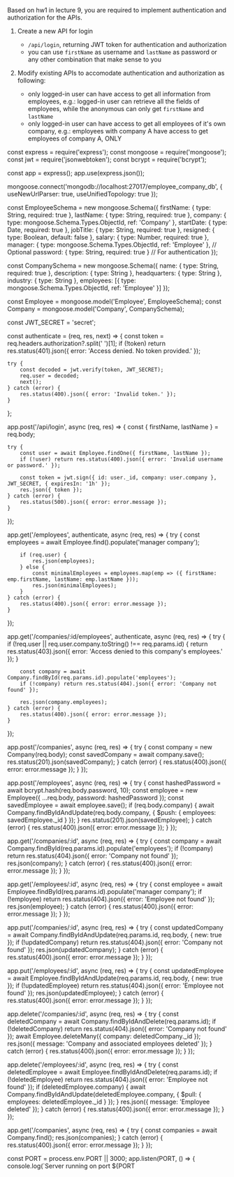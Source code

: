 Based on hw1 in lecture 9, you are required to implement authentication and authorization for the APIs.

1. Create a new API for login

   - `/api/login`, returning JWT token for authentication and authorization
   - you can use `firstName` as username and `lastName` as password or any other combination that make sense to you

2. Modify existing APIs to accomodate authentication and authorization as following:
   - only logged-in user can have access to get all information from employees, e.g.: logged-in user can retrieve all the fields of employees, while the anonymous can only get `firstName` and `lastName`
   - only logged-in user can have access to get all employees of it's own company, e.g.: employees with company A have access to get employees of company A, ONLY

const express = require('express');
const mongoose = require('mongoose');
const jwt = require('jsonwebtoken');
const bcrypt = require('bcrypt');

const app = express();
app.use(express.json());

mongoose.connect('mongodb://localhost:27017/employee_company_db', {
    useNewUrlParser: true,
    useUnifiedTopology: true
});

const EmployeeSchema = new mongoose.Schema({
    firstName: { type: String, required: true },
    lastName: { type: String, required: true },
    company: { type: mongoose.Schema.Types.ObjectId, ref: 'Company' },
    startDate: { type: Date, required: true },
    jobTitle: { type: String, required: true },
    resigned: { type: Boolean, default: false },
    salary: { type: Number, required: true },
    manager: { type: mongoose.Schema.Types.ObjectId, ref: 'Employee' }, // Optional
    password: { type: String, required: true } // For authentication
});

const CompanySchema = new mongoose.Schema({
    name: { type: String, required: true },
    description: { type: String },
    headquarters: { type: String },
    industry: { type: String },
    employees: [{ type: mongoose.Schema.Types.ObjectId, ref: 'Employee' }]
});

const Employee = mongoose.model('Employee', EmployeeSchema);
const Company = mongoose.model('Company', CompanySchema);


const JWT_SECRET = 'secret';

const authenticate = (req, res, next) => {
    const token = req.headers.authorization?.split(' ')[1];
    if (!token) return res.status(401).json({ error: 'Access denied. No token provided.' });

    try {
        const decoded = jwt.verify(token, JWT_SECRET);
        req.user = decoded;
        next();
    } catch (error) {
        res.status(400).json({ error: 'Invalid token.' });
    }
};

app.post('/api/login', async (req, res) => {
    const { firstName, lastName } = req.body;

    try {
        const user = await Employee.findOne({ firstName, lastName });
        if (!user) return res.status(400).json({ error: 'Invalid username or password.' });

        const token = jwt.sign({ id: user._id, company: user.company }, JWT_SECRET, { expiresIn: '1h' });
        res.json({ token });
    } catch (error) {
        res.status(500).json({ error: error.message });
    }
});


app.get('/employees', authenticate, async (req, res) => {
    try {
        const employees = await Employee.find().populate('manager company');

        if (req.user) {
            res.json(employees);
        } else {
            const minimalEmployees = employees.map(emp => ({ firstName: emp.firstName, lastName: emp.lastName }));
            res.json(minimalEmployees);
        }
    } catch (error) {
        res.status(400).json({ error: error.message });
    }
});


app.get('/companies/:id/employees', authenticate, async (req, res) => {
    try {
        if (!req.user || req.user.company.toString() !== req.params.id) {
            return res.status(403).json({ error: 'Access denied to this company's employees.' });
        }

        const company = await Company.findById(req.params.id).populate('employees');
        if (!company) return res.status(404).json({ error: 'Company not found' });

        res.json(company.employees);
    } catch (error) {
        res.status(400).json({ error: error.message });
    }
});


app.post('/companies', async (req, res) => {
    try {
        const company = new Company(req.body);
        const savedCompany = await company.save();
        res.status(201).json(savedCompany);
    } catch (error) {
        res.status(400).json({ error: error.message });
    }
});


app.post('/employees', async (req, res) => {
    try {
        const hashedPassword = await bcrypt.hash(req.body.password, 10);
        const employee = new Employee({ ...req.body, password: hashedPassword });
        const savedEmployee = await employee.save();
        if (req.body.company) {
            await Company.findByIdAndUpdate(req.body.company, { $push: { employees: savedEmployee._id } });
        }
        res.status(201).json(savedEmployee);
    } catch (error) {
        res.status(400).json({ error: error.message });
    }
});


app.get('/companies/:id', async (req, res) => {
    try {
        const company = await Company.findById(req.params.id).populate('employees');
        if (!company) return res.status(404).json({ error: 'Company not found' });
        res.json(company);
    } catch (error) {
        res.status(400).json({ error: error.message });
    }
});


app.get('/employees/:id', async (req, res) => {
    try {
        const employee = await Employee.findById(req.params.id).populate('manager company');
        if (!employee) return res.status(404).json({ error: 'Employee not found' });
        res.json(employee);
    } catch (error) {
        res.status(400).json({ error: error.message });
    }
});


app.put('/companies/:id', async (req, res) => {
    try {
        const updatedCompany = await Company.findByIdAndUpdate(req.params.id, req.body, { new: true });
        if (!updatedCompany) return res.status(404).json({ error: 'Company not found' });
        res.json(updatedCompany);
    } catch (error) {
        res.status(400).json({ error: error.message });
    }
});


app.put('/employees/:id', async (req, res) => {
    try {
        const updatedEmployee = await Employee.findByIdAndUpdate(req.params.id, req.body, { new: true });
        if (!updatedEmployee) return res.status(404).json({ error: 'Employee not found' });
        res.json(updatedEmployee);
    } catch (error) {
        res.status(400).json({ error: error.message });
    }
});

app.delete('/companies/:id', async (req, res) => {
    try {
        const deletedCompany = await Company.findByIdAndDelete(req.params.id);
        if (!deletedCompany) return res.status(404).json({ error: 'Company not found' });
        await Employee.deleteMany({ company: deletedCompany._id });
        res.json({ message: 'Company and associated employees deleted' });
    } catch (error) {
        res.status(400).json({ error: error.message });
    }
});


app.delete('/employees/:id', async (req, res) => {
    try {
        const deletedEmployee = await Employee.findByIdAndDelete(req.params.id);
        if (!deletedEmployee) return res.status(404).json({ error: 'Employee not found' });
        if (deletedEmployee.company) {
            await Company.findByIdAndUpdate(deletedEmployee.company, { $pull: { employees: deletedEmployee._id } });
        }
        res.json({ message: 'Employee deleted' });
    } catch (error) {
        res.status(400).json({ error: error.message });
    }
});


app.get('/companies', async (req, res) => {
    try {
        const companies = await Company.find();
        res.json(companies);
    } catch (error) {
        res.status(400).json({ error: error.message });
    }
});

const PORT = process.env.PORT || 3000;
app.listen(PORT, () => {
    console.log(`Server running on port ${PORT
